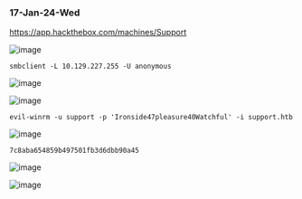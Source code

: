 ### 17-Jan-24-Wed

https://app.hackthebox.com/machines/Support

![image](https://github.com/r1skkam/HackTheBox-Walkthroughs/assets/58542375/11ffa5eb-fedd-43ed-ae02-d35bba5b4856)

```
smbclient -L 10.129.227.255 -U anonymous
```

![image](https://github.com/r1skkam/HackTheBox-Walkthroughs/assets/58542375/d0675d40-748b-4820-8cc0-4c5d8e607df5)

![image](https://github.com/r1skkam/HackTheBox-Walkthroughs/assets/58542375/d46d0766-c8e7-4943-bae7-58085a618800)

```
evil-winrm -u support -p 'Ironside47pleasure40Watchful' -i support.htb
```

![image](https://github.com/r1skkam/HackTheBox-Walkthroughs/assets/58542375/aa24a18a-f8fe-49d0-aac4-bbfcc6af818f)


```
7c8aba654859b497501fb3d6dbb90a45
```

![image](https://github.com/r1skkam/HackTheBox-Walkthroughs/assets/58542375/df56a685-5ebf-434b-ad05-8a2be876bfaa)

![image](https://github.com/r1skkam/HackTheBox-Walkthroughs/assets/58542375/2b5a389b-bbac-4c10-81d5-d8127e7993c0)

